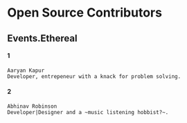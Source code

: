# Open Source Contributors
## Events.Ethereal
#### 1
```
Aaryan Kapur
Developer, entrepeneur with a knack for problem solving.
```
#### 2
```
Abhinav Robinson
Developer|Designer and a ~music listening hobbist?~.
```
